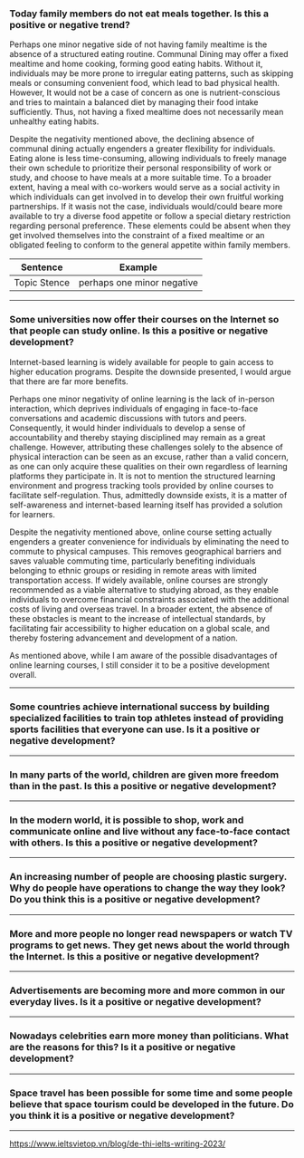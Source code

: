 ### Today family members do not eat meals together. Is this a positive or negative trend? 

  Perhaps one minor negative side of not having family mealtime is the absence of a structured eating routine. Communal Dining may offer a fixed mealtime and home cooking, forming good eating habits. Without it, individuals may be more prone to irregular eating patterns, such as skipping meals or consuming convenient food, which lead to bad physical health. However, It would not be a case of concern as one is nutrient-conscious and tries to maintain a balanced diet by managing their food intake sufficiently. Thus, not having a fixed mealtime does not necessarily mean unhealthy eating habits.
  
  Despite the negativity mentioned above, the declining absence of communal dining actually engenders a greater flexibility for individuals. Eating alone is less time-consuming, allowing individuals to freely manage their own schedule to prioritize their personal responsibility of work or study, and choose to have meals at a more suitable time. To a broader extent, having a meal with co-workers would serve as a social activity in which individuals can get involved in to develop their own fruitful working partnerships. If it wasis not the case, individuals would/could beare more available to try a diverse food appetite or follow a special dietary restriction regarding personal preference. These elements could be absent when they get involved themselves into the constraint of a fixed mealtime or an obligated feeling to conform to the general appetite within family members.

Sentence | Example
-------- | -------
Topic Stence | perhaps one minor negative

-----
### Some universities now offer their courses on the Internet so that people can study online. Is this a positive or negative development?
  
  Internet-based learning is widely available for people to gain access to higher education programs. Despite the downside presented, I would argue that there are far more benefits.
  
  Perhaps one minor negativity of online learning is the lack of in-person interaction, which deprives individuals of engaging in face-to-face conversations and academic discussions with tutors and peers. Consequently, it would hinder individuals to develop a sense of accountability and thereby staying disciplined may remain as a great challenge. However, attributing these challenges solely to the absence of physical interaction can be seen as an excuse, rather than a valid concern, as one can only acquire these qualities on their own regardless of learning platforms they participate in. It is not to mention the structured learning environment and progress tracking tools provided by online courses to facilitate self-regulation. Thus, admittedly downside exists, it is a matter of self-awareness and internet-based learning itself has provided a solution for learners.
	
 Despite the negativity mentioned above, online course setting actually engenders a greater convenience for individuals by eliminating the need to commute to physical campuses. This removes geographical barriers and saves valuable commuting time, particularly benefiting individuals belonging to ethnic groups or residing in remote areas with limited transportation access. If widely available, online courses are strongly recommended as a viable alternative to studying abroad, as they enable individuals to overcome financial constraints associated with the additional costs of living and overseas travel. In a broader extent, the absence of these obstacles is meant to the increase of intellectual standards, by facilitating fair accessibility to higher education on a global scale, and thereby fostering advancement and development of a nation.

  As mentioned above, while I am aware of the possible  disadvantages of online learning courses, I still consider it to be a positive development overall.

-----
### Some countries achieve international success by building specialized facilities to train top athletes instead of providing sports facilities that everyone can use. Is it a positive or negative development?

-----
### In many parts of the world, children are given more freedom than in the past. Is this a positive or negative development?

-----
### In the modern world, it is possible to shop, work and communicate online and live without any face-to-face contact with others. Is this a positive or negative development?

-----
### An increasing number of people are choosing plastic surgery. Why do people have operations to change the way they look? Do you think this is a positive or negative development?

-----
### More and more people no longer read newspapers or watch TV programs to get news. They get news about the world through the Internet. Is this a positive or negative development?

-----
### Advertisements are becoming more and more common in our everyday lives. Is it a positive or negative development? 

-----
### Nowadays celebrities earn more money than politicians. What are the reasons for this? Is it a positive or negative development?

-----
### Space travel has been possible for some time and some people believe that space tourism could be developed in the future. Do you think it is a positive or negative development?

-----

https://www.ieltsvietop.vn/blog/de-thi-ielts-writing-2023/
